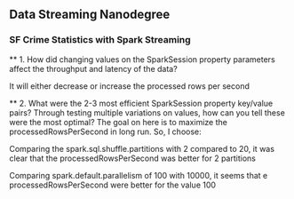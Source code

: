
## Data Streaming Nanodegree
### SF Crime Statistics with Spark Streaming

** 1. How did changing values on the SparkSession property parameters affect the throughput and latency of the data?

It will either decrease or increase the processed rows per second

** 2. What were the 2-3 most efficient SparkSession property key/value pairs? Through testing multiple variations on values, how can you tell these were the most optimal? The goal on here is to maximize the processedRowsPerSecond in long run. So, I choose:


Comparing the spark.sql.shuffle.partitions with 2 compared to 20, it was clear that the processedRowsPerSecond was  better for 2 partitions

Comparing spark.default.parallelism of 100 with 10000, it seems that e processedRowsPerSecond were better for the value 100 
